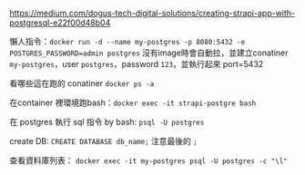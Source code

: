 https://medium.com/dogus-tech-digital-solutions/creating-strapi-app-with-postgresql-e22f00d48b04

  
  
懶人指令：`docker run -d --name my-postgres -p 8080:5432 -e POSTGRES_PASSWORD=admin postgres` 
沒有image時會自動拉，並建立conatiner `my-postgres`，user `postgres`，password `123`，並執行起來 port=5432

看哪些這在跑的 conatiner `docker ps -a`

在container 裡環境跑bash：`docker exec -it strapi-postgre bash`

在 postgres 執行 sql 指令 by bash: `psql -U postgres`

create DB: `CREATE DATABASE db_name;` 注意最後的 `;`

查看資料庫列表： `docker exec -it my-postgres psql -U postgres -c "\l"`
